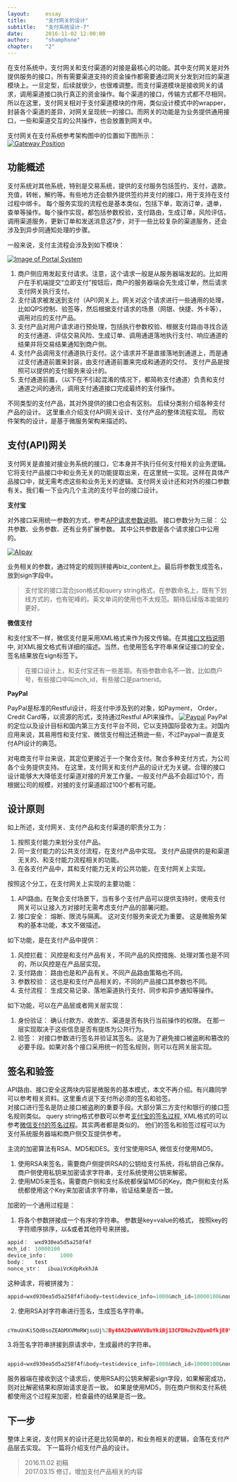 ```yaml
---
layout: 	essay
title: 		"支付网关的设计"
subtitle: 	"支付系统设计-7"
date: 		2016-11-02 12:00:00
author: 	"shamphone"
chapter:	"2"
---
```


在支付系统中，支付网关和支付渠道的对接是最核心的功能。其中支付网关是对外提供服务的接口，所有需要渠道支持的资金操作都需要通过网关分发到对应的渠道模块上。一旦定型，后续就很少，也很难调整。而支付渠道模块是接收网关的请求，调用渠道接口执行真正的资金操作。每个渠道的接口，传输方式都不尽相同，所以在这里，支付网关相对于支付渠道模块的作用，类似设计模式中的wrapper，封装各个渠道的差异，对网关呈现统一的接口。而网关的功能是为业务提供通用接口，一些和渠道交互的公共操作，也会放置到网关中。

 支付网关在支付系统参考架构图中的位置如下图所示：  
[![Gateway Position](http://static.cocolian.cn/img/in-post/gateway-pos.jpg)](http://static.cocolian.cn/img/in-post/gateway-pos.jpg)

## 功能概述

支付系统对其他系统，特别是交易系统，提供的支付服务包括签约，支付，退款，充值，转帐，解约等。有些地方还会额外提供签约并支付的接口，用于支持在支付过程中绑卡。 每个服务实现的流程也是基本类似，包括下单，取消订单，退单，查单等操作。每个操作实现，都包括参数校验，支付路由，生成订单，风险评估，调用渠道服务，更新订单和发送消息这7步，对于一些比较复杂的渠道服务，还会涉及到异步同通知处理的步骤。

一般来说，支付主流程会涉及到如下模块：

[![Image of Portal System](http://static.cocolian.cn/img/in-post/gateway-arch-2.jpg)](http://static.cocolian.cn/img/in-post/gateway-arch-2.jpg)

1. 商户侧应用发起支付请求。注意，这个请求一般是从服务器端发起的。比如用户在手机端提交“立即支付”按钮后，商户的服务器端会先生成订单，然后请求支付网关执行支付。   
2. 支付请求被发送到支付（API)网关上。网关对这个请求进行一些通用的处理，比如QPS控制、验签等，然后根据支付请求的场景（网银、快捷、外卡等），调用对应的支付产品。   
3. 支付产品对用户请求进行预处理，包括执行参数校验、根据支付路由寻找合适的支付通道、评估交易风险、生成订单、调用通道落地执行支付、响应通道的结果并将交易结果通知到商户侧。  
4. 支付产品调用支付通道执行支付。这个请求并不是直接落地到通道上，而是通过支付通道前置来封装，由支付通道前置来完成和通道的交付。 支付产品是按照可以提供的支付服务来设计的。 
5. 支付通道前置，（以下在不引起混淆的情况下，都简称支付通道）负责和支付通道之间的通讯，调用支付通道接口完成最终的支付操作。   

不同类型的支付产品，其对外提供的接口也会有区别。 后续分类别介绍各种支付产品的设计。 这里重点介绍支付API网关设计、支付产品的整体流程实现。 而软件架构的设计，是基于微服务架构来描述的。 

## 支付(API)网关

支付网关是直接对接业务系统的接口，它本身并不执行任何支付相关的业务逻辑。它将支付产品接口中和业务无关的功能提取出来，在这里统一实现。这样在具体产品接口中，就无需考虑这些和业务无关的逻辑。支付网关设计还和对外的接口参数有关。我们看一下业内几个主流的支付平台的接口设计。

**支付宝** 

对外接口采用统一参数的方式，参考[APP请求参数说明](https://doc.open.alipay.com/docs/doc.htm?spm=a219a.7629140.0.0.8jvvbW&treeId=193&articleId=105465&docType=1)。
接口参数分为三层： 公共参数、业务参数、还有业务扩展参数。 其中公共参数是各个请求接口中公用的。 

[![Alipay](http://static.cocolian.cn/img/in-post/gateway-alipay.png)](http://static.cocolian.cn/img/in-post/gateway-alipay.png)

业务相关的参数，通过特定的规则拼接再biz_content上。最后将参数生成签名，放到sign字段中。 

> 支付宝的接口混合json格式和query string格式，在参数命名上，既有下划线方式的，也有驼峰的。英文单词的使用也不太规范。期待后续版本能做的更好。  

**微信支付** 

和支付宝不一样，微信支付是采用XML格式来作为报文传输。在其[接口文档说明](https://pay.weixin.qq.com/wiki/doc/api/app/app.php?chapter=4_1)中, 对XML报文格式有详细的描述。当然，也使用签名字符串来保证接口的安全，签名结果放在sign标签下。 

> 在接口设计上，和支付宝还有一些差距。有些参数命名不一致，比如商户号，有些接口中叫mch_id，有些接口是partnerid。

**PayPal**

PayPal是标准的Restful设计，将支付中涉及到的对象，如Payment， Order， Credit Card等，以资源的形式，支持通过Restful API来操作。 
[![Paypal](http://static.cocolian.cn/img/in-post/gateway-paypal.jpg)](http://static.cocolian.cn/img/in-post/gateway-paypal.jpg)
PayPal的定位以及设计目标和国内第三方支付平台不同，它以支持国际营收为主。对国内应用来说，其易用性和支付宝、微信支付相比还稍逊一些，不过Paypal一直是支付API设计的典范。 

对电商支付平台来说，其定位更接近于一个聚合支付。聚合多种支付方式，为公司各个业务提供支持。 在这里，支付网关和支付产品的设计尤为关键。合理的接口设计能够大大降低支付渠道对接的开发工作量。一般支付产品不会超过10个，而根据公司的规模，对接的支付渠道超过100个都有可能。

## 设计原则

如上所述，支付网关、支付产品和支付渠道的职责分工为：
1. 按照支付能力来划分支付产品。   
2. 同一支付能力的公共支付流程，在支付产品中实现。 支付产品提供的是和渠道无关的、和支付能力流程相关的功能。  
3. 在各支付产品中，其和支付能力无关的公共功能，在支付网关上实现。 

按照这个分工，在支付网关上实现的主要功能：
1. API路由。在聚合支付场景下，当有多个支付产品可以提供支持时，使用支付网关可以让接入方对接时无需考虑支付产品的部署问题。 
2. 接口安全： 熔断、限流与隔离。 这对支付服务来说尤为重要。 这是微服务架构的基本功能，本文不做描述。 

如下功能，是在支付产品中提供：
1. 风控拦截： 风控是和支付产品有关，不同产品的风控措施、处理对策也是不同的，所以风控是在产品层实现。 
2. 支付路由： 路由也是和产品有关。不同产品路由策略也不同。 
3. 参数校验： 这也是和支付产品相关的，不同的产品接口其参数也不同。 
4. 支付流程： 生成交易记录、落地渠道执行支付、同步和异步通知等操作。

如下功能，可以在产品层或者网关层实现：
1. 身份验证： 确认付款方、收款方、渠道是否有执行当前操作的权限。 在那一层实现取决于这些信息是否有提炼为公共行为。
2. 验签： 对接口参数进行签名并验证其签名。这是为了避免接口被盗刷和篡改的必要手段。如果对各个接口采用统一的签名规则，则可以在网关层实现。

## 签名和验签

API路由、接口安全这两块内容是微服务的基本模式，本文不再介绍。有兴趣同学可以参考相关资料。这里重点说下支付所必须的签名和验签。   
对接口进行签名是防止接口被盗刷的重要手段。大部分第三方支付和银行的接口签名规则类似。 query string格式参数可以参考[支付宝的签名过程](https://doc.open.alipay.com/docs/doc.htm?spm=a219a.7629140.0.0.SDgN7a&treeId=291&articleId=105971&docType=1), XML格式的可以参考[微信支付的签名过程](https://pay.weixin.qq.com/wiki/doc/api/jsapi.php?chapter=4_3)。其实两者都是类似的。 他们的签名和验签过程可以为支付系统服务器端和商户侧交互提供参考。 

主流的加密算法有RSA、MD5和DES。支付宝使用RSA, 微信支付使用MD5。 

1. 使用RSA来签名，需要商户侧提供RSA的公钥给支付系统，将私钥自己保存。商户侧使用私钥来加密请求字符串，支付系统使用公钥来解密。 
2. 使用MD5来签名，需要商户侧和支付系统都保留MD5的Key。商户侧和支付系统都使用这个Key来加密请求字符串，验证结果是否一致。 

加密的一个通用过程是：

1. 将各个参数拼接成一个有序的字符串。 参数是key=value的格式， 按照key的字符顺序排序，以&或者其他符号来拼接。 

```javascript
appid：	wxd930ea5d5a258f4f
mch_id：	10000100
device_info：	1000
body：	test
nonce_str：	ibuaiVcKdpRxkhJA
```
 这种请求，将被拼接为：

```javascript
appid=wxd930ea5d5a258f4f&body=test&device_info=1000&mch_id=10000100&nonce_str=ibuaiVcKdpRxkhJA
```

2. 使用RSA对字符串进行签名，生成签名字符串。  

```javascript 

cYmuUnKi5QdBsoZEAbMXVMmRWjsuUj%2By48A2DvWAVVBuYkiBj13CFDHu2vZQvmOfkjE0YqCUQE04kqm9Xg3tIX8tPeIGIFtsIyp%2FM45w1ZsDOiduBbduGtRo1XRsvAyVAv2hCrBLLrDI5Vi7uZZ66Lo5J0PpUUWwyQGt0M4cj8g%3D

```

3.将签名字符串拼接到原请求中，生成最终的字符串。

```javascript 

appid=wxd930ea5d5a258f4f&body=test&device_info=1000&mch_id=10000100&nonce_str=ibuaiVcKdpRxkhJA&sign=cYmuUnKi5QdBsoZEAbMXVMmRWjsuUj%2By48A2DvWAVVBuYkiBj13CFDHu2vZQvmOfkjE0YqCUQE04kqm9Xg3tIX8tPeIGIFtsIyp%2FM45w1ZsDOiduBbduGtRo1XRsvAyVAv2hCrBLLrDI5Vi7uZZ66Lo5J0PpUUWwyQGt0M4cj8g%3D

```

服务器端在接收到这个请求后，使用RSA的公钥来解密sign字段，如果解密成功，则对比解密结果和原始请求是否一致。 如果是使用MD5，则在商户侧和支付系统都使用这个过程来加密，检查最终的结果是否一致。 

## 下一步

整体上来说，支付网关的设计还是比较简单的，和业务相关的逻辑，会落在支付产品层去实现。 下一篇将介绍支付产品的设计。 

> 2016.11.02 初稿  
> 2017.03.15 修订，增加支付产品相关的内容
